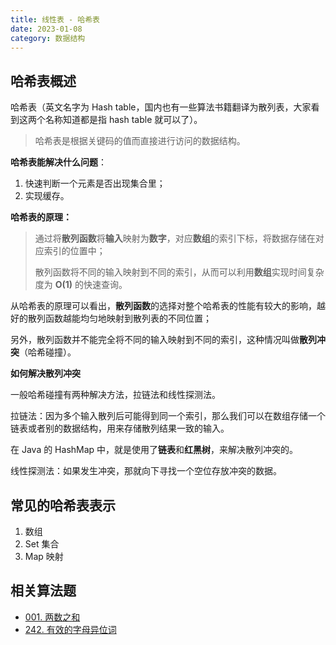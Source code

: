 ```yaml
---
title: 线性表 - 哈希表
date: 2023-01-08
category: 数据结构
---
```


## 哈希表概述

哈希表（英文名字为 Hash table，国内也有一些算法书籍翻译为散列表，大家看到这两个名称知道都是指 hash table 就可以了）。

> 哈希表是根据关键码的值而直接进行访问的数据结构。

**哈希表能解决什么问题**：

1. 快速判断一个元素是否出现集合里；
2. 实现缓存。

**哈希表的原理：**

> 通过将**散列函数**将**输入**映射为**数字**，对应**数组**的索引下标，将数据存储在对应索引的位置中；
> 
> 散列函数将不同的输入映射到不同的索引，从而可以利用**数组**实现时间复杂度为 **O(1)** 的快速查询。

从哈希表的原理可以看出，**散列函数**的选择对整个哈希表的性能有较大的影响，越好的散列函数越能均匀地映射到散列表的不同位置；

另外，散列函数并不能完全将不同的输入映射到不同的索引，这种情况叫做**散列冲突**（哈希碰撞）。

**如何解决散列冲突**

一般哈希碰撞有两种解决方法，拉链法和线性探测法。

拉链法：因为多个输入散列后可能得到同一个索引，那么我们可以在数组存储一个链表或者别的数据结构，用来存储散列结果一致的输入。

在 Java 的 HashMap 中，就是使用了**链表**和**红黑树**，来解决散列冲突的。

线性探测法：如果发生冲突，那就向下寻找一个空位存放冲突的数据。

## 常见的哈希表表示

1. 数组
2. Set 集合
3. Map 映射

## 相关算法题

- [001. 两数之和](https://leetcode.cn/problems/two-sum/)
- [242. 有效的字母异位词](https://leetcode.cn/problems/valid-anagram/)